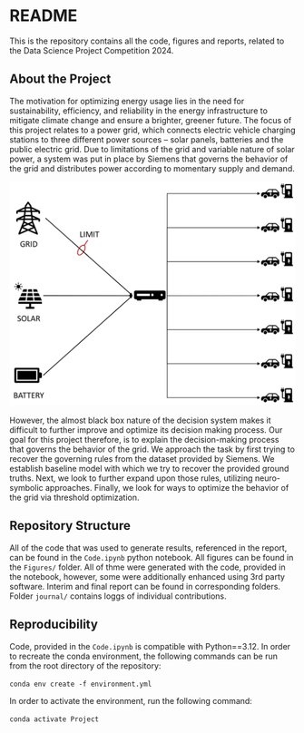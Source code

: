 # README #

This is the repository contains all the code, figures and reports, related to the Data Science Project Competition 2024. 


## About the Project ##

The motivation for optimizing energy usage lies in the need
for sustainability, efficiency, and reliability in the energy infrastructure to mitigate climate change and ensure a brighter, greener future. The focus of this project relates to a power grid, which connects electric vehicle charging stations to three different power sources – solar panels, batteries and the public electric grid. Due to limitations of the grid and variable nature of solar power, a system was put in place by Siemens that governs the behavior of the grid and distributes power according to momentary supply and demand. 


![Grid diagram](Figures/grid_diagram.png)


However, the almost black box nature of the decision system makes it difficult to further improve and optimize its decision making process. Our goal for this project therefore, is to explain the decision-making process that governs the behavior of the grid. We approach the task by first trying to recover the governing rules from the dataset provided by Siemens. We establish baseline model with which we try to recover the provided ground truths. Next, we look to further expand upon those rules, utilizing neuro-symbolic approaches. Finally, we look for ways to optimize the behavior of the grid via threshold optimization.

## Repository Structure ##

All of the code that was used to generate results, referenced in the report, can be found in the `Code.ipynb` python notebook. All figures can be found in the `Figures/` folder. All of thme were generated with the code, provided in the notebook, however, some were additionally enhanced using 3rd party software. Interim and final report can be found in corresponding folders. Folder `journal/` contains loggs of individual contributions.

## Reproducibility ##

Code, provided in the `Code.ipynb` is compatible with Python==3.12. In order to recreate the conda environment, the following commands can be run from the root directory of the repository:

`
conda env create -f environment.yml
`

In order to activate the environment, run the following command:

`
conda activate Project
`
